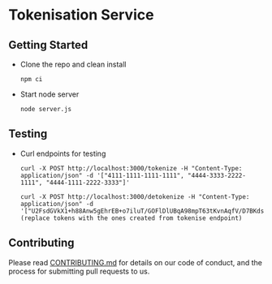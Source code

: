 # Tokenisation Service

## Getting Started
* Clone the repo and clean install
  ```
  npm ci
  ```
* Start node server
  ```
  node server.js
  ```

## Testing
- Curl endpoints for testing
  ```
  curl -X POST http://localhost:3000/tokenize -H "Content-Type: application/json" -d '["4111-1111-1111-1111", "4444-3333-2222-1111", "4444-1111-2222-3333"]'
  ```
  ```
  curl -X POST http://localhost:3000/detokenize -H "Content-Type: application/json" -d '["U2FsdGVkX1+h88Anw5gEhrEB+o7iluT/GOFlDlUBqA98mpT63tKvnAqfV/D7BKds","U2FsdGVkX1+w/ejlZytLuJ40RgD73OMoa0i1wb2hAOn9f9QcHwsO9nGQdq5/7ORC","U2FsdGVkX1+0x0VW7586PMLnCmuzndrY1mcu/fLHzswNyC0efre/w7BF9UFDHCcX"]' (replace tokens with the ones created from tokenise endpoint)
  ```

## Contributing

Please read [CONTRIBUTING.md](/CONTRIBUTING.md) for details on our code of conduct, and the process for submitting pull requests to us.
